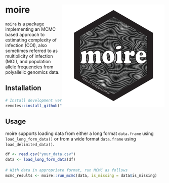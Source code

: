 
# moire <img src="man/figures/logo.svg" align="right" alt=""/>

`moire` is a package implementing an MCMC based approach to estimating
complexity of infection (COI), also sometimes referred to as
multiplicity of infection (MOI), and population allele frequencies from
polyallelic genomics data.

## Installation

``` r
# Install development version from Github
remotes::install_github("EPPIcenter/moire")
```

## Usage

moire supports loading data from either a long format `data.frame` using
`load_long_form_data()` or from a wide format `data.frame` using
`load_delimited_data()`.

``` r
df <- read.csv("your_data.csv")
data <- load_long_form_data(df)

# With data in appropriate format, run MCMC as follows
mcmc_results <- moire::run_mcmc(data, is_missing = data$is_missing)
```
